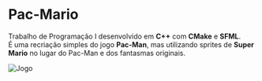 # Pac-Mario

Trabalho de Programação I desenvolvido em **C++** com **CMake** e **SFML**.  
É uma recriação simples do jogo **Pac-Man**, mas utilizando sprites de **Super Mario** no lugar do Pac-Man e dos fantasmas originais.  

![Jogo](https://i.imgur.com/h7IFNQg.png)
